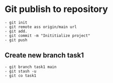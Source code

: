 # Git publish to repository
    - git init
    - git remote ass origin/main url
    - git add.
    - git commit -m "Inititialize project"
    - git push

## Create new branch task1

    - git branch task1 main
    - git stash -u
    - git co task1